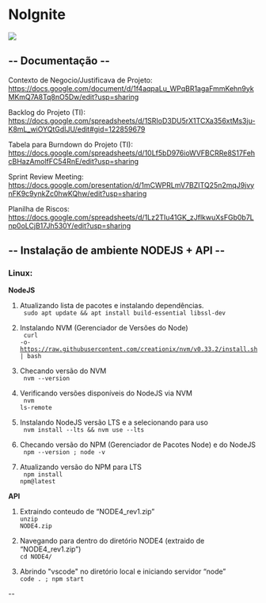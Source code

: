 <h1> NoIgnite</h1>

<a href="https://i.imgur.com/1Sg9Wbe.png">
  <img src="https://i.imgur.com/1Sg9Wbe.png" />
</a>

<h2> -- Documentação -- </h2>

Contexto de Negocio/Justificava de Projeto:
https://docs.google.com/document/d/1f4aqpaLu_WPqBR1agaFmmKehn9ykMKmQ7A8Tq8nO5Dw/edit?usp=sharing

Backlog do Projeto (TI): 
https://docs.google.com/spreadsheets/d/1SRIoD3DU5rX1TCXa356xtMs3ju-K8mL_wiOYQtGdIJU/edit#gid=122859679

Tabela para Burndown do Projeto (TI):
https://docs.google.com/spreadsheets/d/10Lf5bD976ioWVFBCRRe8S17FehcBHazAmolfFC54RnE/edit?usp=sharing

Sprint Review Meeting: https://docs.google.com/presentation/d/1mCWPRLmV7BZITQ25n2mqJ9jvynFK9c9ynkZc0hwKQhw/edit?usp=sharing

Planilha de Riscos: https://docs.google.com/spreadsheets/d/1Lz2TIu41GK_zJflkwuXsFGb0b7Lnp0oLCjB17Jh530Y/edit?usp=sharing

<h2> -- Instalação de ambiente NODEJS + API -- </h2>

<h3> Linux: </h3>

<b>NodeJS</b>
1) Atualizando lista de pacotes e instalando dependências.<br>
<code> sudo apt update && apt install build-essential libssl-dev </code>

2) Instalando NVM (Gerenciador de Versões do Node) <br>
<code> curl -o- https://raw.githubusercontent.com/creationix/nvm/v0.33.2/install.sh | bash </code>

3) Checando versão do NVM <br>
<code> nvm --version </code>

4) Verificando versões disponíveis do NodeJS via NVM <br>
<code> nvm ls-remote </code>

5) Instalando NodeJS versão LTS e a selecionando para uso <br>
<code> nvm install --lts && nvm use --lts </code>

6) Checando versão do NPM (Gerenciador de Pacotes Node) e do NodeJS <br>
<code> npm --version ; node -v </code>

7) Atualizando versão do NPM para LTS <br>
<code> npm install npm@latest </code>

<b>API</b>
1)  Extraindo conteudo de “NODE4_rev1.zip”<br>
<code>unzip NODE4.zip</code>

2) Navegando para dentro do diretório NODE4 (extraido de “NODE4_rev1.zip”)<br>
<code>cd NODE4/</code>

3) Abrindo "vscode" no diretório local e iniciando servidor “node”<br>
<code>code . ; npm start</code>

--


